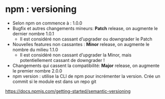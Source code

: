 # npm : versioning

* Selon npm on commence à : 1.0.0
* Bugfix et autres changements mineurs: **Patch** release, on augmente le dernier nombre 1.0.1
    * Il est considéré non cassant d’upgrader ou downgrader le Patch
* Nouvelles features non cassantes : **Minor** release, on augmente le nombre du milieu 1.1.0
    * Il est considéré non cassant d’upgrader la Minor, mais potentiellement cassant de downgrader !
* Changements qui cassent la compatibilité: **Major** release, on augmente le premier nombre 2.0.0
* npm version : utilise la CLI de npm pour incrémenter la version. Crée un commit si le module est dans un repo git

https://docs.npmjs.com/getting-started/semantic-versioning